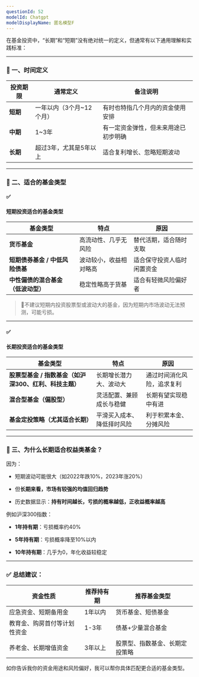 ```yaml
---
questionId: 52
modelId: Chatgpt
modelDisplayName: 匿名模型F
---
```

在基金投资中，“长期”和“短期”没有绝对统一的定义，但通常有以下通用理解和实践标准：

---

### **📌 一、时间定义**

|**投资期限**|**通常定义**|**备注说明**|
|---|---|---|
|**短期**|一年以内（3个月~12个月）|有时也特指几个月内的资金使用安排|
|**中期**|1~3年|有一定资金弹性，但未来用途已初步明确|
|**长期**|超过3年，尤其是5年以上|适合复利增长、忽略短期波动|

---

### **📌 二、适合的基金类型**

  

#### **✅** 

#### **短期投资适合的基金类型**

|**基金类型**|**特点**|**原因**|
|---|---|---|
|**货币基金**|高流动性、几乎无风险|替代活期，适合随时支取|
|**短期债券基金 / 中低风险债基**|波动较小，收益相对略高|适合保守投资人临时闲置资金|
|**中性偏债的混合基金（低波动型）**|稳定性略高于货基|适合有轻微风险偏好者|

> 🔺不建议短期内投资股票型或波动大的基金，因为短期内市场波动无法预测，可能亏损。

---

#### **✅** 

#### **长期投资适合的基金类型**

|**基金类型**|**特点**|**原因**|
|---|---|---|
|**股票型基金 / 指数基金（如沪深300、红利、科技主题）**|长期增长潜力大、波动大|通过时间消化风险，追求复利|
|**混合型基金（偏股型）**|灵活配置、兼顾成长与稳健|长期有望实现稳中有进|
|**基金定投策略（尤其适合长期）**|平滑买入成本、降低择时风险|利于积累本金、分摊风险|

---

### **📌 三、为什么长期适合权益类基金？**

  

因为：

- 短期波动可能很大（如2022年跌10%，2023年涨20%）
    
- 但**长期来看，市场有较强的均值回归趋势**
    
- 历史数据显示：**持有时间越长，亏损的概率越低，正收益概率越高**
    

  

例如沪深300指数：

- **1年持有期**：亏损概率约40%
    
- **5年持有期**：亏损概率降至10%以内
    
- **10年持有期**：几乎为0，年化收益较稳定
    

---

### **✅ 总结建议：**

|**资金性质**|**推荐持有期**|**推荐基金类型**|
|---|---|---|
|应急资金、短期备用金|1年以内|货币基金、短债基金|
|教育金、购房首付等计划性资金|1-3年|债基+少量混合基金|
|养老金、长期增值资金|3年以上|股票型、指数基金、长期定投策略|

如你告诉我你的资金用途和风险偏好，我可以帮你具体匹配更合适的基金类型。